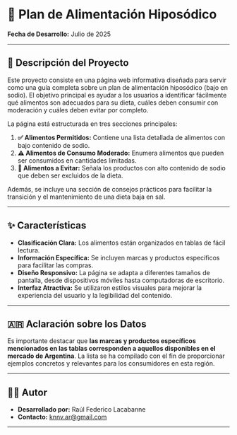 # 🥗 Plan de Alimentación Hiposódico

**Fecha de Desarrollo:** Julio de 2025

---

## 📝 Descripción del Proyecto

Este proyecto consiste en una página web informativa diseñada para servir como una guía completa sobre un plan de alimentación hiposódico (bajo en sodio). El objetivo principal es ayudar a los usuarios a identificar fácilmente qué alimentos son adecuados para su dieta, cuáles deben consumir con moderación y cuáles deben evitar por completo.

La página está estructurada en tres secciones principales:

1.  **✅ Alimentos Permitidos:** Contiene una lista detallada de alimentos con bajo contenido de sodio.
2.  **⚠️ Alimentos de Consumo Moderado:** Enumera alimentos que pueden ser consumidos en cantidades limitadas.
3.  **🚫 Alimentos a Evitar:** Señala los productos con alto contenido de sodio que deben ser excluidos de la dieta.

Además, se incluye una sección de consejos prácticos para facilitar la transición y el mantenimiento de una dieta baja en sal.

---

## ✨ Características

* **Clasificación Clara:** Los alimentos están organizados en tablas de fácil lectura.
* **Información Específica:** Se incluyen marcas y productos específicos para facilitar las compras.
* **Diseño Responsivo:** La página se adapta a diferentes tamaños de pantalla, desde dispositivos móviles hasta computadoras de escritorio.
* **Interfaz Atractiva:** Se utilizaron estilos visuales para mejorar la experiencia del usuario y la legibilidad del contenido.

---

## 🇦🇷 Aclaración sobre los Datos

Es importante destacar que **las marcas y productos específicos mencionados en las tablas corresponden a aquellos disponibles en el mercado de Argentina**. La lista se ha compilado con el fin de proporcionar ejemplos concretos y relevantes para los consumidores en esta región.

---

## 👨‍💻 Autor

* **Desarrollado por:** Raúl Federico Lacabanne
* **Contacto:** knnv.ar@gmail.com

---